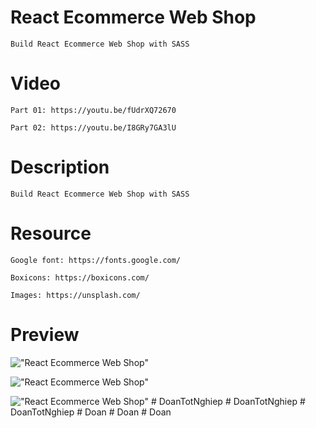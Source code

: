 # React Ecommerce Web Shop

    Build React Ecommerce Web Shop with SASS

# Video

    Part 01: https://youtu.be/fUdrXQ72670

    Part 02: https://youtu.be/I8GRy7GA3lU

# Description

    Build React Ecommerce Web Shop with SASS

# Resource

    Google font: https://fonts.google.com/

    Boxicons: https://boxicons.com/

    Images: https://unsplash.com/

# Preview

!["React Ecommerce Web Shop"](https://user-images.githubusercontent.com/67447840/128343064-cdbb2694-c147-4a11-8246-bfc757fe9f74.jpg "React Ecommerce Web Shop")

!["React Ecommerce Web Shop"](https://user-images.githubusercontent.com/67447840/128343137-27808566-9d5e-440d-82cb-11d0a1aa8509.png "React Ecommerce Web Shop")

!["React Ecommerce Web Shop"](https://user-images.githubusercontent.com/67447840/128343189-790482b4-6bdb-46dc-9d31-bf41f580e39d.png "React Ecommerce Web Shop")
#   D o a n T o t N g h i e p  
 #   D o a n T o t N g h i e p  
 #   D o a n T o t N g h i e p  
 #   D o a n  
 #   D o a n  
 #   D o a n  
 